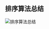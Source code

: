 

## 排序算法总结

![排序算法总结](https://imgconvert.csdnimg.cn/aHR0cDovL2ltZy5ibG9nLmNzZG4ubmV0LzIwMTUwMjE1MTMzNDQwODc2)